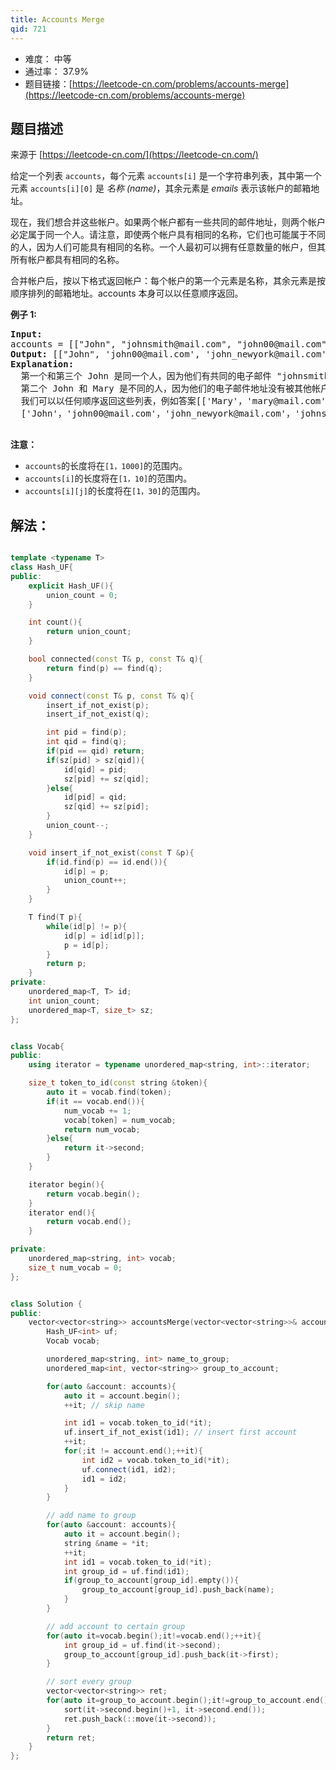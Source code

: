 ```yaml
---
title: Accounts Merge
qid: 721
---
```



- 难度： 中等
- 通过率： 37.9%
- 题目链接：[https://leetcode-cn.com/problems/accounts-merge](https://leetcode-cn.com/problems/accounts-merge)


## 题目描述

来源于 [https://leetcode-cn.com/](https://leetcode-cn.com/)

<p>给定一个列表 <code>accounts</code>，每个元素 <code>accounts[i]</code>&nbsp;是一个字符串列表，其中第一个元素 <code>accounts[i][0]</code>&nbsp;是&nbsp;<em>名称 (name)</em>，其余元素是 <em>emails </em>表示该帐户的邮箱地址。</p>

<p>现在，我们想合并这些帐户。如果两个帐户都有一些共同的邮件地址，则两个帐户必定属于同一个人。请注意，即使两个帐户具有相同的名称，它们也可能属于不同的人，因为人们可能具有相同的名称。一个人最初可以拥有任意数量的帐户，但其所有帐户都具有相同的名称。</p>

<p>合并帐户后，按以下格式返回帐户：每个帐户的第一个元素是名称，其余元素是按顺序排列的邮箱地址。accounts 本身可以以任意顺序返回。</p>

<p><strong>例子 1:</strong></p>

<pre>
<strong>Input:</strong> 
accounts = [[&quot;John&quot;, &quot;johnsmith@mail.com&quot;, &quot;john00@mail.com&quot;], [&quot;John&quot;, &quot;johnnybravo@mail.com&quot;], [&quot;John&quot;, &quot;johnsmith@mail.com&quot;, &quot;john_newyork@mail.com&quot;], [&quot;Mary&quot;, &quot;mary@mail.com&quot;]]
<strong>Output:</strong> [[&quot;John&quot;, &#39;john00@mail.com&#39;, &#39;john_newyork@mail.com&#39;, &#39;johnsmith@mail.com&#39;],  [&quot;John&quot;, &quot;johnnybravo@mail.com&quot;], [&quot;Mary&quot;, &quot;mary@mail.com&quot;]]
<strong>Explanation:</strong> 
  第一个和第三个 John 是同一个人，因为他们有共同的电子邮件 &quot;johnsmith@mail.com&quot;。 
  第二个 John 和 Mary 是不同的人，因为他们的电子邮件地址没有被其他帐户使用。
  我们可以以任何顺序返回这些列表，例如答案[[&#39;Mary&#39;，&#39;mary@mail.com&#39;]，[&#39;John&#39;，&#39;johnnybravo@mail.com&#39;]，
  [&#39;John&#39;，&#39;john00@mail.com&#39;，&#39;john_newyork@mail.com&#39;，&#39;johnsmith@mail.com&#39;]]仍然会被接受。

</pre>

<p><strong>注意：</strong></p>

<ul>
	<li><code>accounts</code>的长度将在<code>[1，1000]</code>的范围内。</li>
	<li><code>accounts[i]</code>的长度将在<code>[1，10]</code>的范围内。</li>
	<li><code>accounts[i][j]</code>的长度将在<code>[1，30]</code>的范围内。</li>
</ul>


## 解法：

```cpp

template <typename T>
class Hash_UF{
public:
    explicit Hash_UF(){
        union_count = 0;
    }

    int count(){
        return union_count;
    }

    bool connected(const T& p, const T& q){
        return find(p) == find(q);
    }

    void connect(const T& p, const T& q){
        insert_if_not_exist(p);
        insert_if_not_exist(q);

        int pid = find(p);
        int qid = find(q);
        if(pid == qid) return;
        if(sz[pid] > sz[qid]){
            id[qid] = pid;
            sz[pid] += sz[qid];
        }else{
            id[pid] = qid;
            sz[qid] += sz[pid];
        }
        union_count--;
    }

    void insert_if_not_exist(const T &p){
        if(id.find(p) == id.end()){
            id[p] = p;
            union_count++;
        }
    }

    T find(T p){
        while(id[p] != p){
            id[p] = id[id[p]];
            p = id[p];
        }
        return p;
    }
private:
    unordered_map<T, T> id;
    int union_count;
    unordered_map<T, size_t> sz;
};


class Vocab{
public:
    using iterator = typename unordered_map<string, int>::iterator;

    size_t token_to_id(const string &token){
        auto it = vocab.find(token);
        if(it == vocab.end()){
            num_vocab += 1;
            vocab[token] = num_vocab;
            return num_vocab;
        }else{
            return it->second;
        }
    }

    iterator begin(){
        return vocab.begin();
    }
    iterator end(){
        return vocab.end();
    }

private:
    unordered_map<string, int> vocab;
    size_t num_vocab = 0;
};


class Solution {
public:
    vector<vector<string>> accountsMerge(vector<vector<string>>& accounts) {
        Hash_UF<int> uf;
        Vocab vocab;

        unordered_map<string, int> name_to_group;
        unordered_map<int, vector<string>> group_to_account;

        for(auto &account: accounts){
            auto it = account.begin();
            ++it; // skip name

            int id1 = vocab.token_to_id(*it);
            uf.insert_if_not_exist(id1); // insert first account
            ++it;
            for(;it != account.end();++it){
                int id2 = vocab.token_to_id(*it);
                uf.connect(id1, id2);
                id1 = id2;
            }
        }

        // add name to group
        for(auto &account: accounts){
            auto it = account.begin();
            string &name = *it;
            ++it;
            int id1 = vocab.token_to_id(*it);
            int group_id = uf.find(id1);
            if(group_to_account[group_id].empty()){
                group_to_account[group_id].push_back(name);
            }
        }

        // add account to certain group
        for(auto it=vocab.begin();it!=vocab.end();++it){
            int group_id = uf.find(it->second);
            group_to_account[group_id].push_back(it->first);
        }

        // sort every group
        vector<vector<string>> ret;
        for(auto it=group_to_account.begin();it!=group_to_account.end();++it){
            sort(it->second.begin()+1, it->second.end());
            ret.push_back(::move(it->second));
        }
        return ret;
    }
};
```